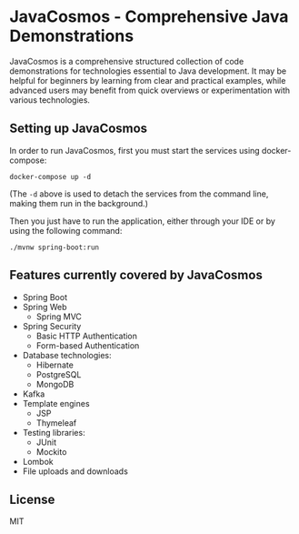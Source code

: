 # JavaCosmos - Comprehensive Java Demonstrations

JavaCosmos is a comprehensive structured collection of code demonstrations for technologies essential to Java development. It may be helpful for beginners by learning from clear and practical examples, while advanced users may benefit from quick overviews or experimentation with various technologies.

## Setting up JavaCosmos

In order to run JavaCosmos, first you must start the services using docker-compose:

```
docker-compose up -d
```

(The `-d` above is used to detach the services from the command line, making them run in the background.)

Then you just have to run the application, either through your IDE or by using the following command:

```
./mvnw spring-boot:run
```

## Features currently covered by JavaCosmos

- Spring Boot
- Spring Web
  - Spring MVC
- Spring Security
  - Basic HTTP Authentication
  - Form-based Authentication
- Database technologies:
  - Hibernate
  - PostgreSQL
  - MongoDB
- Kafka
- Template engines
  - JSP
  - Thymeleaf
- Testing libraries:
  - JUnit
  - Mockito
- Lombok
- File uploads and downloads

## License

MIT
